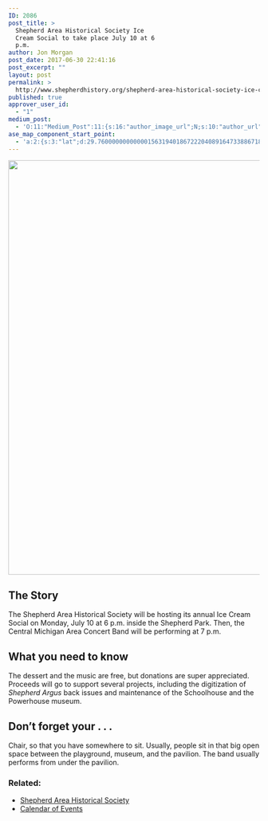 ```yaml
---
ID: 2086
post_title: >
  Shepherd Area Historical Society Ice
  Cream Social to take place July 10 at 6
  p.m.
author: Jon Morgan
post_date: 2017-06-30 22:41:16
post_excerpt: ""
layout: post
permalink: >
  http://www.shepherdhistory.org/shepherd-area-historical-society-ice-cream-social-to-take-place-july-10-at-6-p-m/
published: true
approver_user_id:
  - "1"
medium_post:
  - 'O:11:"Medium_Post":11:{s:16:"author_image_url";N;s:10:"author_url";N;s:11:"byline_name";N;s:12:"byline_email";N;s:10:"cross_link";s:2:"no";s:2:"id";N;s:21:"follower_notification";s:3:"yes";s:7:"license";s:19:"all-rights-reserved";s:14:"publication_id";s:12:"881fb60cdbf3";s:6:"status";s:4:"none";s:3:"url";N;}'
ase_map_component_start_point:
  - 'a:2:{s:3:"lat";d:29.760000000000001563194018672220408916473388671875;s:3:"lng";d:-95.3799999999999954525264911353588104248046875;}'
---
```

<img title="" src="http://www.shepherdhistory.org/wp-content/uploads/2017/06/null-47.jpeg" alt="" width="624" height="832" />
<h2>The Story</h2>
The Shepherd Area Historical Society will be hosting its annual Ice Cream Social on Monday, July 10 at 6 p.m. inside the Shepherd Park. Then, the Central Michigan Area Concert Band will be performing at 7 p.m.
<h2>What you need to know</h2>
The dessert and the music are free, but donations are super appreciated. Proceeds will go to support several projects, including the digitization of <i>Shepherd Argus</i> back issues and maintenance of the Schoolhouse and the Powerhouse museum.
<h2>Don’t forget your . . .</h2>
Chair, so that you have somewhere to sit. Usually, people sit in that big open space between the playground, museum, and the pavilion. The band usually performs from under the pavilion.
<h3>Related:</h3>
<ul>
 	<li><a href="http://www.shepherdhistory.org/shepherd-business-directory/name/shepherd-area-historical-society/">Shepherd Area Historical Society</a></li>
 	<li><a href="http://www.shepherdhistory.org/events/list/">Calendar of Events</a></li>
</ul>